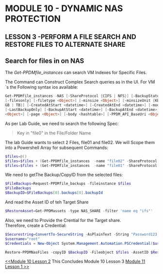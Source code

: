 # MODULE 10 - DYNAMIC NAS PROTECTION

## LESSON 3 -PERFORM A FILE SEARCH AND RESTORE FILES TO ALTERNATE SHARE

## Search for files in on NAS

The *Get-PPDMfile_instances* can search VM Indexes for Specific Files.

The Command can Construct Complex Search queries as in the UI. For VM´s the Following syntax ios available:

```Powershell
Get-PPDMfile_instances -NAS [-ShareProtocol {CIFS | NFS}] [-BackupState {Skipped | BackedUp}] [-name <Object>] [-location <Object>]
[-filesonly] [-filetype <Object>] [-minsize <Object>] [-minsizeUnit {KB | MB | GB | TB}] [-maxsize <Object>] [-maxsizeUnit {KB | MB |
GB | TB}] [-CreatedAtStart <datetime>] [-CreatedAtEnd <datetime>] [-modifiedAtStart <datetime>] [-modifiedAtEnd <datetime>]
[-LastBackupOnly] [-BackupAtStart <datetime>] [-BackupAtEnd <datetime>] [-SourceServer <string>] [-AssetID <string>] [-pageSize
<Object>] [-page <Object>] [-body <hashtable>] [-PPDM_API_BaseUri <Object>] [-apiver <Object>]  [<CommonParameters>]
```

As per Lab Guide, we need to search the following Spec:

> Key in "file0" in the File/Folder Name

The lab Guide wants to select 2 Files, file01 and file02. We will Scope them into a Powershell Array for subsequent Commands:

```Powershell
$files=@()
$files=$files + (Get-PPDMfile_instances  -name "file02" -ShareProtocol CIFS -NAS -AssetID $Asset.id -BackupState BackedUp)
$files=$files + (Get-PPDMfile_instances  -name "file01" -ShareProtocol CIFS -NAS -AssetID $Asset.id -BackupState BackedUp)
```

We need to getThe Backup/CopyID from the selected files:

```Powershell
$FileBackups=Request-PPDMfile_backups -fileinstance $files
$FileBackups
$BackupID=$FileBackups[0].backups[0].backupId
```

And read the Asset ID of teh Target Share

```Powershell
$RestoreAsset=Get-PPDMassets -type NAS_SHARE -filter 'name eq "ifs"'
```

Also, we need to Provide the Crential for the Target share.  
Therefore, create a Credential:

```Powershell
$Securestring=ConvertTo-SecureString -AsPlainText -String "Password123!" -Force
$username="root"
$Credentials = New-Object System.Management.Automation.PSCredential($username, $Securestring)
```

```Powershell
Restore-PPDMNasFiles -copyID $BackupID -Fileobject $files -AssetID $RestoreAsset.id -Verbose -targetdirectory "ifs" -credential $credential  -restoreTopLevelACLs
```

[<<Module 10 Lesson 2](./Module_10_2.md) This Concludes Module 10 Lesson 3 [Module 11 Lesson 1 >>](./Module_11_1.md)
